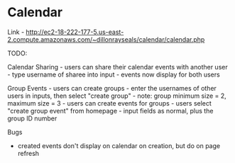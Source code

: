 # Calendar

Link - http://ec2-18-222-177-5.us-east-2.compute.amazonaws.com/~dillonrayseals/calendar/calendar.php

TODO:

Calendar Sharing
    - users can share their calendar events with another user
        - type username of sharee into input
        - events now display for both users


Group Events
    - users can create groups
        - enter the usernames of other users in inputs, then select "create group"
        - note: group minimum size = 2, maximum size = 3
    - users can create events for groups
        - users select "create group event" from homepage
        - input fields as normal, plus the group ID number
        
        
Bugs
 - created events don't display on calendar on creation, but do on page refresh

